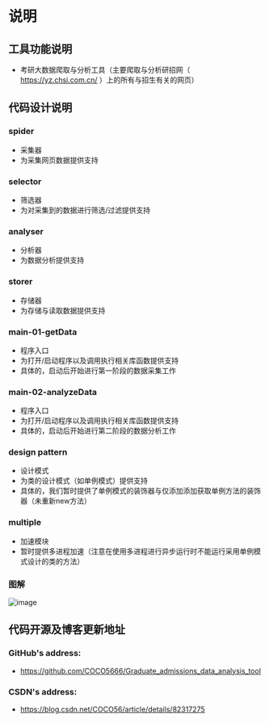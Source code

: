 # **说明**
## **工具功能说明**
* 考研大数据爬取与分析工具（主要爬取与分析研招网（ https://yz.chsi.com.cn/ ）上的所有与招生有关的网页）
## **代码设计说明**
### **spider**
* 采集器
* 为采集网页数据提供支持
### **selector**
* 筛选器
* 为对采集到的数据进行筛选/过滤提供支持
### **analyser**
* 分析器
* 为数据分析提供支持
### **storer**
* 存储器
* 为存储与读取数据提供支持
### **main-01-getData**
* 程序入口
* 为打开/启动程序以及调用执行相关库函数提供支持
* 具体的，启动后开始进行第一阶段的数据采集工作
### **main-02-analyzeData**
* 程序入口
* 为打开/启动程序以及调用执行相关库函数提供支持
* 具体的，启动后开始进行第二阶段的数据分析工作
### **design pattern**
* 设计模式
* 为类的设计模式（如单例模式）提供支持
* 具体的，我们暂时提供了单例模式的装饰器与仅添加添加获取单例方法的装饰器（未重新new方法）
### **multiple**
* 加速模块
* 暂时提供多进程加速（注意在使用多进程进行异步运行时不能运行采用单例模式设计的类的方法）

### **图解**
![image](./设计说明图解.jpg)
## **代码开源及博客更新地址**
### **GitHub's address:**
* https://github.com/COCO5666/Graduate_admissions_data_analysis_tool
### **CSDN's address:**
* https://blog.csdn.net/COCO56/article/details/82317275